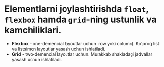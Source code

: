 # Elementlarni joylashtirishda `float`, `flexbox` hamda `grid`-ning ustunlik va kamchiliklari.

- **Flexbox** - one-demencial layoutlar uchun (row yoki column). Ko'proq list va listsimon layoutlar yasash uchun ishlatiladi.
- **Grid** - two-demencial layoutlar uchun. Murakkab shakladagi jadvallar yasash uchun ishlatiladi.
